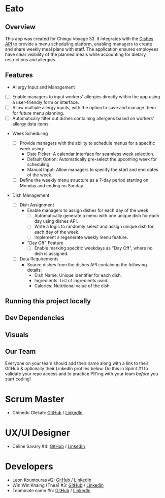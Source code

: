 # Eato

## Overview

This app was created for Chingu Voyage 53. It integrates with the [Dishes API](https://menus-api.vercel.app/dishes) to provide a menu scheduling platform, enabling managers to create and share weekly meal plans with staff. The application ensures employees have clear visibility of the planned meals while accounting for dietary restrictions and allergies.

## Features

- Allergy Input and Management

- [ ] Enable managers to input workers' allergies directly within the app using a user-friendly form or interface.
- [ ] Allow multiple allergy inputs, with the option to save and manage them for future menu planning.
- [ ] Automatically filter out dishes containing allergens based on workers' allergy data items.

- Week Scheduling

  - [ ] Provide managers with the ability to schedule menus for a specific week using:
    - Date Picker: A calendar interface for seamless week selection.
    - Default Option: Automatically pre-select the upcoming week for scheduling.
    - Manual Input: Allow managers to specify the start and end dates of the week.
  - [ ] Define the weekly menu structure as a 7-day period starting on Monday and ending on Sunday.

- Dish Management

  - [ ] Dish Assignment
    - Enable managers to assign dishes for each day of the week
      - [ ] Automatically generate a menu with one unique dish for each day using dishes API.
      - [ ] Write a logic to randomly select and assign unique dish for each day of the week.
      - [ ] Implement a regenerate weekly menu feature.
    - "Day Off" Feature
      - [ ] Enable marking specific weekdays as "Day Off", where no dish is assigned.
  - [ ] Data Requirements
    - Source dishes from the dishes API containing the following details:
      - Dish Name: Unique identifier for each dish.
      - Ingredients: List of ingredients used.
      - Calories: Nutritional value of the dish.

## Running this project locally

## Dev Dependencies

## Visuals

## Our Team

Everyone on your team should add their name along with a link to their GitHub
& optionally their LinkedIn profiles below. Do this in Sprint #1 to validate
your repo access and to practice PR'ing with your team _before_ you start
coding!

# Scrum Master

- Chinedu Olekah: [GitHub](https://github.com/kenako1) / [LinkedIn](www.linkedin.com/in/chinedu-olekah)

# UX/UI Designer

- Céline Savary #4: [GitHub](https://github.com/cmsavary) / [LinkedIn](https://www.linkedin.com/in/celinesavaryuxui/)

# Developers

- Leon Kountouras #2: [GitHub](https://github.com/leonalkalai) / [LinkedIn](https://www.linkedin.com/in/leon-koundouras/)
- Win Win Khaing (Thea) #3: [GitHub](https://github.com/TheaWin) / [LinkedIn](https://www.linkedin.com/in/thea-win/)
- Teammate name #n: [GitHub](https://github.com/ghaccountname) / [LinkedIn](https://linkedin.com/in/liaccountname)
